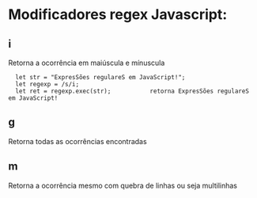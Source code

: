 # Modificadores regex Javascript: 

## i
Retorna a ocorrência em maiúscula e mínuscula

      let str = "ExpresSões regulareS em JavaScript!";
      let regexp = /s/i;
      let ret = regexp.exec(str);           retorna ExpresSões regulareS em JavaScript!

## g
Retorna todas as ocorrências encontradas

## m
Retorna a ocorrência mesmo com quebra de linhas ou seja multilinhas
